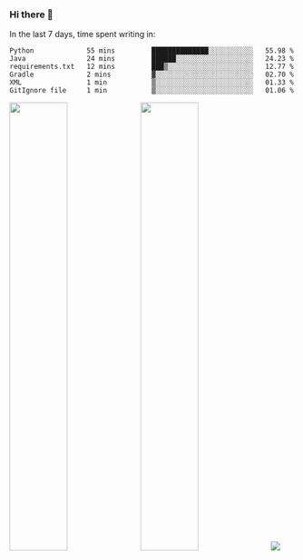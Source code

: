 ### Hi there 👋

In the last 7 days, time spent writing in:

<!--START_SECTION:waka-->

```text
Python             55 mins         ██████████████░░░░░░░░░░░   55.98 %
Java               24 mins         ██████░░░░░░░░░░░░░░░░░░░   24.23 %
requirements.txt   12 mins         ███▒░░░░░░░░░░░░░░░░░░░░░   12.77 %
Gradle             2 mins          ▓░░░░░░░░░░░░░░░░░░░░░░░░   02.70 %
XML                1 min           ▒░░░░░░░░░░░░░░░░░░░░░░░░   01.33 %
GitIgnore file     1 min           ▒░░░░░░░░░░░░░░░░░░░░░░░░   01.06 %
```

<!--END_SECTION:waka-->

<img src="https://wakatime.com/share/@jimtje/5d0c92de-08f8-4a72-8f2f-6a9693d1e318.svg" width=45% height=45%> <img src="https://wakatime.com/share/@jimtje/501498ae-bda5-4da7-a89d-b40bcdd5556d.svg" width=45% height=45%>
![](https://hit.yhype.me/github/profile?user_id=43537315)
